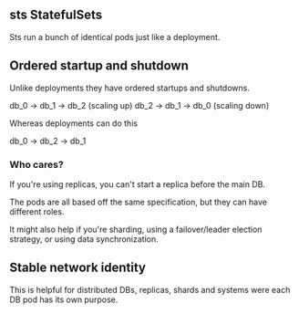 ## sts StatefulSets 

Sts run a bunch of identical pods just like a deployment. 

## Ordered startup and shutdown 

Unlike deployments they have ordered startups and shutdowns. 

db_0 -> db_1 -> db_2  (scaling up)
db_2 -> db_1 -> db_0  (scaling down)

Whereas deployments can do this

db_0 -> db_2 -> db_1 

### Who cares?

If you're using replicas, you can't start a replica before the main DB. 

The pods are all based off the same specification, but they can have different roles.

It might also help if you're sharding, using a failover/leader election strategy, or using data synchronization.

## Stable network identity

This is helpful for distributed DBs, replicas, shards and systems were each DB pod has its own purpose. 
